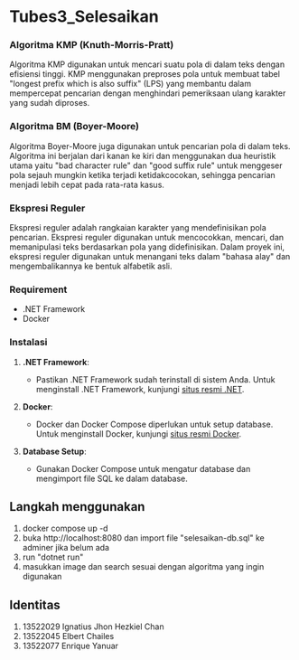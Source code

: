 # Tubes3_Selesaikan

### Algoritma KMP (Knuth-Morris-Pratt)

Algoritma KMP digunakan untuk mencari suatu pola di dalam teks dengan efisiensi tinggi. KMP menggunakan preproses pola untuk membuat tabel "longest prefix which is also suffix" (LPS) yang membantu dalam mempercepat pencarian dengan menghindari pemeriksaan ulang karakter yang sudah diproses.

### Algoritma BM (Boyer-Moore)

Algoritma Boyer-Moore juga digunakan untuk pencarian pola di dalam teks. Algoritma ini berjalan dari kanan ke kiri dan menggunakan dua heuristik utama yaitu "bad character rule" dan "good suffix rule" untuk menggeser pola sejauh mungkin ketika terjadi ketidakcocokan, sehingga pencarian menjadi lebih cepat pada rata-rata kasus.

### Ekspresi Reguler

Ekspresi reguler adalah rangkaian karakter yang mendefinisikan pola pencarian. Ekspresi reguler digunakan untuk mencocokkan, mencari, dan memanipulasi teks berdasarkan pola yang didefinisikan. Dalam proyek ini, ekspresi reguler digunakan untuk menangani teks dalam "bahasa alay" dan mengembalikannya ke bentuk alfabetik asli.

### Requirement

- .NET Framework
- Docker

### Instalasi

1. **.NET Framework**:

   - Pastikan .NET Framework sudah terinstall di sistem Anda. Untuk menginstall .NET Framework, kunjungi [situs resmi .NET](https://dotnet.microsoft.com/download/dotnet-framework).

2. **Docker**:

   - Docker dan Docker Compose diperlukan untuk setup database. Untuk menginstall Docker, kunjungi [situs resmi Docker](https://www.docker.com/get-started).

3. **Database Setup**:
   - Gunakan Docker Compose untuk mengatur database dan mengimport file SQL ke dalam database.

## Langkah menggunakan

1. docker compose up -d
2. buka http://localhost:8080 dan import file "selesaikan-db.sql" ke adminer jika belum ada
3. run "dotnet run"
4. masukkan image dan search sesuai dengan algoritma yang ingin digunakan

## Identitas

1. 13522029 Ignatius Jhon Hezkiel Chan
2. 13522045 Elbert Chailes
3. 13522077 Enrique Yanuar
